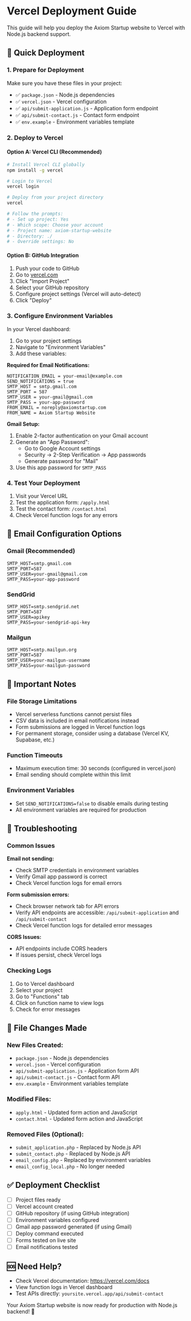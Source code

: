 # Vercel Deployment Guide

This guide will help you deploy the Axiom Startup website to Vercel with Node.js backend support.

## 🚀 Quick Deployment

### 1. Prepare for Deployment

Make sure you have these files in your project:
- ✅ `package.json` - Node.js dependencies
- ✅ `vercel.json` - Vercel configuration
- ✅ `api/submit-application.js` - Application form endpoint
- ✅ `api/submit-contact.js` - Contact form endpoint
- ✅ `env.example` - Environment variables template

### 2. Deploy to Vercel

#### Option A: Vercel CLI (Recommended)
```bash
# Install Vercel CLI globally
npm install -g vercel

# Login to Vercel
vercel login

# Deploy from your project directory
vercel

# Follow the prompts:
# - Set up project: Yes
# - Which scope: Choose your account
# - Project name: axiom-startup-website
# - Directory: ./
# - Override settings: No
```

#### Option B: GitHub Integration
1. Push your code to GitHub
2. Go to [vercel.com](https://vercel.com)
3. Click "Import Project"
4. Select your GitHub repository
5. Configure project settings (Vercel will auto-detect)
6. Click "Deploy"

### 3. Configure Environment Variables

In your Vercel dashboard:

1. Go to your project settings
2. Navigate to "Environment Variables"
3. Add these variables:

**Required for Email Notifications:**
```
NOTIFICATION_EMAIL = your-email@example.com
SEND_NOTIFICATIONS = true
SMTP_HOST = smtp.gmail.com
SMTP_PORT = 587
SMTP_USER = your-gmail@gmail.com
SMTP_PASS = your-app-password
FROM_EMAIL = noreply@axiomstartup.com
FROM_NAME = Axiom Startup Website
```

**Gmail Setup:**
1. Enable 2-factor authentication on your Gmail account
2. Generate an "App Password":
   - Go to Google Account settings
   - Security → 2-Step Verification → App passwords
   - Generate password for "Mail"
3. Use this app password for `SMTP_PASS`

### 4. Test Your Deployment

1. Visit your Vercel URL
2. Test the application form: `/apply.html`
3. Test the contact form: `/contact.html`
4. Check Vercel function logs for any errors

## 📧 Email Configuration Options

### Gmail (Recommended)
```
SMTP_HOST=smtp.gmail.com
SMTP_PORT=587
SMTP_USER=your-gmail@gmail.com
SMTP_PASS=your-app-password
```

### SendGrid
```
SMTP_HOST=smtp.sendgrid.net
SMTP_PORT=587
SMTP_USER=apikey
SMTP_PASS=your-sendgrid-api-key
```

### Mailgun
```
SMTP_HOST=smtp.mailgun.org
SMTP_PORT=587
SMTP_USER=your-mailgun-username
SMTP_PASS=your-mailgun-password
```

## 🔧 Important Notes

### File Storage Limitations
- Vercel serverless functions cannot persist files
- CSV data is included in email notifications instead
- Form submissions are logged in Vercel function logs
- For permanent storage, consider using a database (Vercel KV, Supabase, etc.)

### Function Timeouts
- Maximum execution time: 30 seconds (configured in vercel.json)
- Email sending should complete within this limit

### Environment Variables
- Set `SEND_NOTIFICATIONS=false` to disable emails during testing
- All environment variables are required for production

## 🐛 Troubleshooting

### Common Issues

**Email not sending:**
- Check SMTP credentials in environment variables
- Verify Gmail app password is correct
- Check Vercel function logs for email errors

**Form submission errors:**
- Check browser network tab for API errors
- Verify API endpoints are accessible: `/api/submit-application` and `/api/submit-contact`
- Check Vercel function logs for detailed error messages

**CORS Issues:**
- API endpoints include CORS headers
- If issues persist, check Vercel logs

### Checking Logs
1. Go to Vercel dashboard
2. Select your project
3. Go to "Functions" tab
4. Click on function name to view logs
5. Check for error messages

## 📝 File Changes Made

### New Files Created:
- `package.json` - Node.js dependencies
- `vercel.json` - Vercel configuration
- `api/submit-application.js` - Application form API
- `api/submit-contact.js` - Contact form API
- `env.example` - Environment variables template

### Modified Files:
- `apply.html` - Updated form action and JavaScript
- `contact.html` - Updated form action and JavaScript

### Removed Files (Optional):
- `submit_application.php` - Replaced by Node.js API
- `submit_contact.php` - Replaced by Node.js API
- `email_config.php` - Replaced by environment variables
- `email_config_local.php` - No longer needed

## ✅ Deployment Checklist

- [ ] Project files ready
- [ ] Vercel account created
- [ ] GitHub repository (if using GitHub integration)
- [ ] Environment variables configured
- [ ] Gmail app password generated (if using Gmail)
- [ ] Deploy command executed
- [ ] Forms tested on live site
- [ ] Email notifications tested

## 🆘 Need Help?

- Check Vercel documentation: https://vercel.com/docs
- View function logs in Vercel dashboard
- Test APIs directly: `yoursite.vercel.app/api/submit-contact`

Your Axiom Startup website is now ready for production with Node.js backend! 🎉